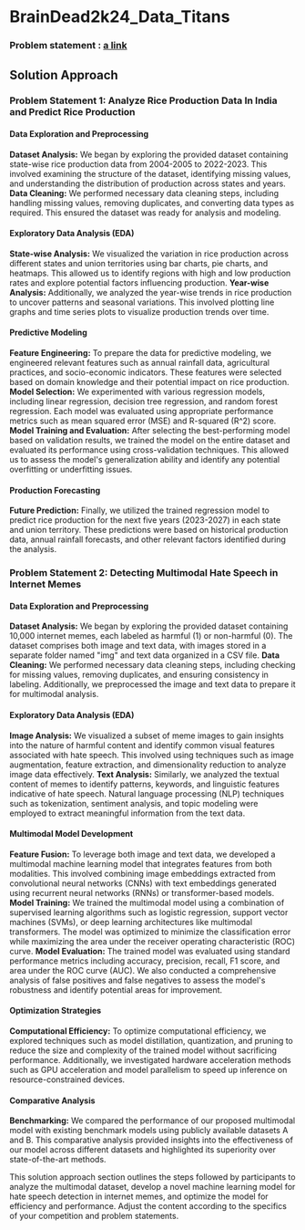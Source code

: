 # BrainDead2k24_Data_Titans

### Problem statement : [a link](https://github.com/Revelation-24/BrainDead2k24)

## Solution Approach

### Problem Statement 1: Analyze Rice Production Data In India and Predict Rice Production

#### Data Exploration and Preprocessing

**Dataset Analysis:** We began by exploring the provided dataset containing state-wise rice production data from 2004-2005 to 2022-2023. This involved examining the structure of the dataset, identifying missing values, and understanding the distribution of production across states and years.
**Data Cleaning:** We performed necessary data cleaning steps, including handling missing values, removing duplicates, and converting data types as required. This ensured the dataset was ready for analysis and modeling.
#### Exploratory Data Analysis (EDA)

**State-wise Analysis:** We visualized the variation in rice production across different states and union territories using bar charts, pie charts, and heatmaps. This allowed us to identify regions with high and low production rates and explore potential factors influencing production.
**Year-wise Analysis:** Additionally, we analyzed the year-wise trends in rice production to uncover patterns and seasonal variations. This involved plotting line graphs and time series plots to visualize production trends over time.
#### Predictive Modeling

**Feature Engineering:** To prepare the data for predictive modeling, we engineered relevant features such as annual rainfall data, agricultural practices, and socio-economic indicators. These features were selected based on domain knowledge and their potential impact on rice production.
**Model Selection:** We experimented with various regression models, including linear regression, decision tree regression, and random forest regression. Each model was evaluated using appropriate performance metrics such as mean squared error (MSE) and R-squared (R^2) score.
**Model Training and Evaluation:** After selecting the best-performing model based on validation results, we trained the model on the entire dataset and evaluated its performance using cross-validation techniques. This allowed us to assess the model's generalization ability and identify any potential overfitting or underfitting issues.
#### Production Forecasting
**Future Prediction:** Finally, we utilized the trained regression model to predict rice production for the next five years (2023-2027) in each state and union territory. These predictions were based on historical production data, annual rainfall forecasts, and other relevant factors identified during the analysis.

### Problem Statement 2: Detecting Multimodal Hate Speech in Internet Memes

#### Data Exploration and Preprocessing
**Dataset Analysis:** We began by exploring the provided dataset containing 10,000 internet memes, each labeled as harmful (1) or non-harmful (0). The dataset comprises both image and text data, with images stored in a separate folder named "img" and text data organized in a CSV file.
**Data Cleaning:** We performed necessary data cleaning steps, including checking for missing values, removing duplicates, and ensuring consistency in labeling. Additionally, we preprocessed the image and text data to prepare it for multimodal analysis.
#### Exploratory Data Analysis (EDA)
**Image Analysis:** We visualized a subset of meme images to gain insights into the nature of harmful content and identify common visual features associated with hate speech. This involved using techniques such as image augmentation, feature extraction, and dimensionality reduction to analyze image data effectively.
**Text Analysis:** Similarly, we analyzed the textual content of memes to identify patterns, keywords, and linguistic features indicative of hate speech. Natural language processing (NLP) techniques such as tokenization, sentiment analysis, and topic modeling were employed to extract meaningful information from the text data.
#### Multimodal Model Development
**Feature Fusion:** To leverage both image and text data, we developed a multimodal machine learning model that integrates features from both modalities. This involved combining image embeddings extracted from convolutional neural networks (CNNs) with text embeddings generated using recurrent neural networks (RNNs) or transformer-based models.
**Model Training:** We trained the multimodal model using a combination of supervised learning algorithms such as logistic regression, support vector machines (SVMs), or deep learning architectures like multimodal transformers. The model was optimized to minimize the classification error while maximizing the area under the receiver operating characteristic (ROC) curve.
**Model Evaluation:** The trained model was evaluated using standard performance metrics including accuracy, precision, recall, F1 score, and area under the ROC curve (AUC). We also conducted a comprehensive analysis of false positives and false negatives to assess the model's robustness and identify potential areas for improvement.
#### Optimization Strategies
**Computational Efficiency:** To optimize computational efficiency, we explored techniques such as model distillation, quantization, and pruning to reduce the size and complexity of the trained model without sacrificing performance. Additionally, we investigated hardware acceleration methods such as GPU acceleration and model parallelism to speed up inference on resource-constrained devices.
#### Comparative Analysis
**Benchmarking:** We compared the performance of our proposed multimodal model with existing benchmark models using publicly available datasets A and B. This comparative analysis provided insights into the effectiveness of our model across different datasets and highlighted its superiority over state-of-the-art methods.

This solution approach section outlines the steps followed by participants to analyze the multimodal dataset, develop a novel machine learning model for hate speech detection in internet memes, and optimize the model for efficiency and performance. Adjust the content according to the specifics of your competition and problem statements.
